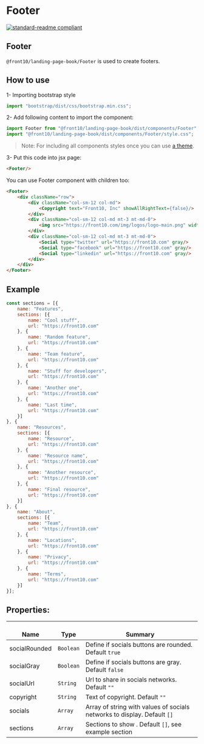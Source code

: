 # Footer

[![standard-readme compliant](https://img.shields.io/badge/standard--readme-OK-green.svg?style=flat-square)](https://github.com/RichardLitt/standard-readme)

## Footer
`@front10/landing-page-book/Footer` is used to create footers.

## How to use
1- Importing bootstrap style

```js
import "bootstrap/dist/css/bootstrap.min.css";
```
2- Add following content to import the component:

```js
import Footer from "@front10/landing-page-book/dist/components/Footer";
import "@front10/landing-page-book/dist/components/Footer/style.css";
```

> Note: For including all components styles once you can use [a theme](https://github.com/front10/landing-page-book/wiki/Theming).

3- Put this code into jsx page:
```html
<Footer/>
```
You can use Footer component with children too:
```html
<Footer>
    <div className="row">
        <div className="col-sm-12 col-md">
            <Copyright text="Front10, Inc" showAllRightText={false}/>
        </div>
        <div className="col-sm-12 col-md mt-3 mt-md-0">
            <img src="https://front10.com/img/logos/logo-main.png" width={80}/>
        </div>
        <div className="col-sm-12 col-md mt-3 mt-md-0">
            <Social type="twitter" url="https://front10.com" gray/>
            <Social type="facebook" url="https://front10.com" gray/>
            <Social type="linkedin" url="https://front10.com" gray/>
        </div>
    </div>
</Footer>
```

## Example
```js
const sections = [{
	name: "Features",
	sections: [{
		name: "Cool stuff",
		url: "https://front10.com"
	}, {
		name: "Random feature",
		url: "https://front10.com"
	}, {
		name: "Team feature",
		url: "https://front10.com"
	}, {
		name: "Stuff for developers",
		url: "https://front10.com"
	}, {
		name: "Another one",
		url: "https://front10.com"
	}, {
		name: "Last time",
		url: "https://front10.com"
	}]
}, {
	name: "Resources",
	sections: [{
		name: "Resource",
		url: "https://front10.com"
	}, {
		name: "Resource name",
		url: "https://front10.com"
	}, {
		name: "Another resource",
		url: "https://front10.com"
	}, {
		name: "Final resource",
		url: "https://front10.com"
	}]
}, {
	name: "About",
	sections: [{
		name: "Team",
		url: "https://front10.com"
	}, {
		name: "Locations",
		url: "https://front10.com"
	}, {
		name: "Privacy",
		url: "https://front10.com"
	}, {
		name: "Terms",
		url: "https://front10.com"
	}]
}];
```

## Properties:

| </br>Name   | </br>Type | </br>Summary                                                                                 | 
| ------------| - | ------------------------------------------------------------------------------------------------------ |
| socialRounded      | `Boolean` | Define if socials buttons are rounded. Default `true` |
| socialGray      | `Boolean` | Define if socials buttons are gray. Default `false` |
| socialUrl      | `String` | Url to share in socials networks. Default `""` |
| copyright      | `String` | Text of copyright. Default `""` |
| socials      | `Array` | Array of string with values of socials networks to display. Default `[]` |
| sections      | `Array` | Sections to show . Default `[]`, see example section |
